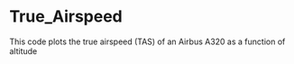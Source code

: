 # True_Airspeed
This code plots the true airspeed (TAS) of an Airbus A320 as a function of altitude
